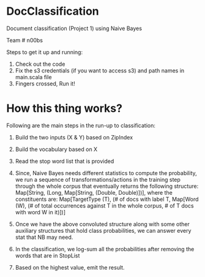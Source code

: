 # DocClassification

Document classification (Project 1) using Naive Bayes

Team # n00bs

Steps to get it up and running:

1. Check out the code
2. Fix the s3 credentials (if you want to access s3) and path names in main.scala file 
3. Fingers crossed, Run it!

# How this thing works?

Following are the main steps in the run-up to classification: 
1. Build the two inputs (X & Y) based on ZipIndex  

2. Build the vocabulary based on X

3. Read the stop word list that is provided 

4. Since, Naive Bayes needs different statistics to compute the probability, we run a sequence of transformations/actions in the training step through the whole corpus that eventually returns the following structure:
   Map[String, (Long, Map[String, (Double, Double)])], where the constituents are:
   Map[TargetType (T), (# of docs with label T, Map[Word (W), (# of total occurrences against T in the whole corpus, # of T docs with word W in it)])]

5. Once we have the above convoluted structure along with some other auxiliary structures that hold class probabilities, we can answer every stat that NB may need. 

6. In the classification, we log-sum all the probabilities after removing the words that are in StopList

7. Based on the highest value, emit the result. 
               
